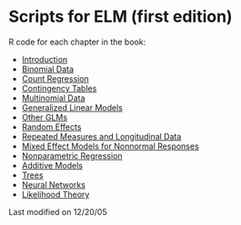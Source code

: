 # Scripts for ELM (first edition)

R code for each chapter in the book:

-   [Introduction](introlm.R)
-   [Binomial Data](binary.R)
-   [Count Regression](poisson.R)
-   [Contingency Tables](contingency.R)
-   [Multinomial Data](multinom.R)
-   [Generalized Linear Models](glm.R)
-   [Other GLMs](otherglm.R)
-   [Random Effects](random.R)
-   [Repeated Measures and Longitudinal Data](repmeas.R)
-   [Mixed Effect Models for Nonnormal Responses](glmm.R)
-   [Nonparametric Regression](npreg.R)
-   [Additive Models](am.R)
-   [Trees](trees.R)
-   [Neural Networks](neural.R)
-   [Likelihood Theory](likelihood.R)

Last modified on 12/20/05

